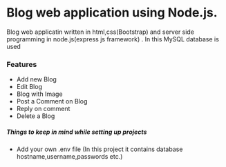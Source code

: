 # Blog web application using Node.js.


Blog web applicatin written in html,css(Bootstrap) and server side programming  in node.js(express js framework) . In this  MySQL database is used


### Features

- Add new Blog
- Edit Blog
- Blog with Image
- Post a Comment on Blog
- Reply on comment
- Delete a Blog


##### Things to keep in mind while setting up projects
- Add your own .env file (In this project it contains database hostname,username,passwords etc.)
